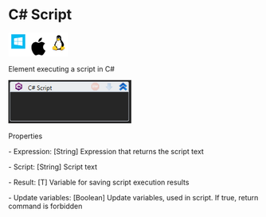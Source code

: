 # C# Script

![](<../../../.gitbook/assets/image (5).png>)

Element executing a script in C#

![](<../../../.gitbook/assets/1 (102).png>)

Properties

&#x20;\- Expression: \[String] Expression that returns the script text

&#x20;\- Script: \[String] Script text

&#x20;\- Result: \[T] Variable for saving script execution results

&#x20;\- Update variables: \[Boolean] Update variables, used in script. If true, return command is forbidden
